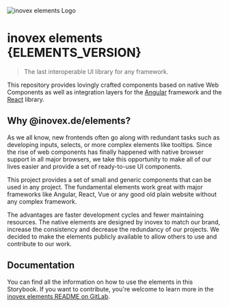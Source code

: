 ![inovex elements Logo](doc/assets/elements.svg "inovex elements Logo")

# inovex elements {ELEMENTS_VERSION}

> The last interoperable UI library for any framework.

This repository provides lovingly crafted components based on native Web Components as well as integration layers for the [Angular](https://github.com/angular) framework and the [React](https://github.com/facebook/react) library.

## Why @inovex.de/elements?

As we all know, new frontends often go along with redundant tasks such as developing inputs, selects, or more complex elements like tooltips. Since the rise of web components has finally happened with native browser support in all major browsers, we take this opportunity to make all of our lives easier and provide a set of ready-to-use UI components.

This project provides a set of small and generic components that can be used in any project. The fundamental elements work great with major frameworks like Angular, React, Vue or any good old plain website without any complex framework.

The advantages are faster development cycles and fewer maintaining resources. The native elements are designed by inovex to match our brand, increase the consistency and decrease the redundancy of our projects. We decided to make the elements publicly available to allow others to use and contribute to our work.

## Documentation

You can find all the information on how to use the elements in this Storybook. If you want to contribute, you're welcome to learn more in the [inovex elements README on GitLab](https://gitlab.inovex.de/inovex-elements/core).
